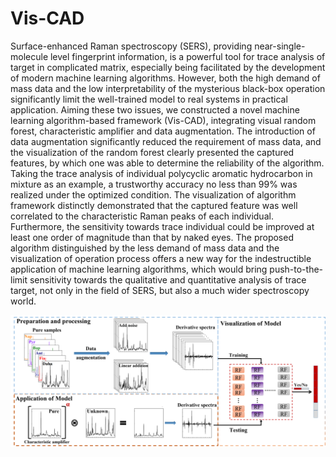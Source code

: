 # Vis-CAD

Surface-enhanced Raman spectroscopy (SERS), providing near-single-molecule level fingerprint information, is a powerful tool for trace analysis of target in complicated matrix, especially being facilitated by the development of modern machine learning algorithms. However, both the high demand of mass data and the low interpretability of the mysterious black-box operation significantly limit the well-trained model to real systems in practical application. Aiming these two issues, we constructed a novel machine learning algorithm-based framework (Vis-CAD), integrating visual random forest, characteristic amplifier and data augmentation. The introduction of data augmentation significantly reduced the requirement of mass data, and the visualization of the random forest clearly presented the captured features, by which one was able to determine the reliability of the algorithm. Taking the trace analysis of individual polycyclic aromatic hydrocarbon in mixture as an example, a trustworthy accuracy no less than 99% was realized under the optimized condition. The visualization of algorithm framework distinctly demonstrated that the captured feature was well correlated to the characteristic Raman peaks of each individual. Furthermore, the sensitivity towards trace individual could be improved at least one order of magnitude than that by naked eyes. The proposed algorithm distinguished by the less demand of mass data and the visualization of operation process offers a new way for the indestructible application of machine learning algorithms, which would bring push-to-the-limit sensitivity towards the qualitative and quantitative analysis of trace target, not only in the field of SERS, but also a much wider spectroscopy world.

![image](flow.png)
